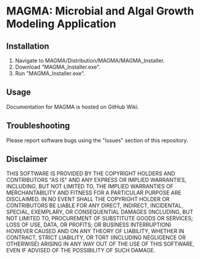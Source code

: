 # MAGMA: Microbial and Algal Growth Modeling Application
## Installation
1. Navigate to MAGMA/Distribution/MAGMA/MAGMA_Installer.
2. Download "MAGMA_Installer.exe".
3. Run "MAGMA_Installer.exe".
## Usage
Documentation for MAGMA is hosted on GitHub Wiki.
## Troubleshooting
Please report software bugs using the "Issues" section of this repository.
## Disclaimer
THIS SOFTWARE IS PROVIDED BY THE COPYRIGHT HOLDERS AND CONTRIBUTORS "AS IS"
AND ANY EXPRESS OR IMPLIED WARRANTIES, INCLUDING, BUT NOT LIMITED TO, THE
IMPLIED WARRANTIES OF MERCHANTABILITY AND FITNESS FOR A PARTICULAR PURPOSE ARE
DISCLAIMED. IN NO EVENT SHALL THE COPYRIGHT HOLDER OR CONTRIBUTORS BE LIABLE
FOR ANY DIRECT, INDIRECT, INCIDENTAL, SPECIAL, EXEMPLARY, OR CONSEQUENTIAL
DAMAGES (INCLUDING, BUT NOT LIMITED TO, PROCUREMENT OF SUBSTITUTE GOODS OR
SERVICES; LOSS OF USE, DATA, OR PROFITS; OR BUSINESS INTERRUPTION) HOWEVER
CAUSED AND ON ANY THEORY OF LIABILITY, WHETHER IN CONTRACT, STRICT LIABILITY,
OR TORT (INCLUDING NEGLIGENCE OR OTHERWISE) ARISING IN ANY WAY OUT OF THE USE
OF THIS SOFTWARE, EVEN IF ADVISED OF THE POSSIBILITY OF SUCH DAMAGE.
